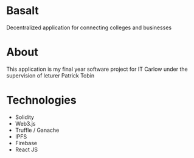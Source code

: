 # Basalt
Decentralized application for connecting colleges and businesses

# About
This application is my final year software project for IT Carlow under the supervision of leturer Patrick Tobin


# Technologies
- Solidity
- Web3.js
- Truffle / Ganache
- IPFS
- Firebase
- React JS
